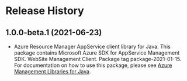 # Release History

## 1.0.0-beta.1 (2021-06-23)

- Azure Resource Manager AppService client library for Java. This package contains Microsoft Azure SDK for AppService Management SDK. WebSite Management Client. Package tag package-2021-01-15. For documentation on how to use this package, please see [Azure Management Libraries for Java](https://aka.ms/azsdk/java/mgmt).
